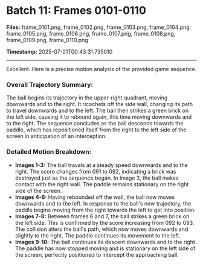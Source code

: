 # Batch 11: Frames 0101-0110

**Files:** frame_0101.png, frame_0102.png, frame_0103.png, frame_0104.png, frame_0105.png, frame_0106.png, frame_0107.png, frame_0108.png, frame_0109.png, frame_0110.png

**Timestamp:** 2025-07-21T00:43:31.735010

---

Excellent. Here is a precise motion analysis of the provided game sequence.

### Overall Trajectory Summary:
The ball begins its trajectory in the upper-right quadrant, moving downwards and to the right. It ricochets off the side wall, changing its path to travel downwards and to the left. The ball then strikes a green brick on the left side, causing it to rebound again, this time moving downwards and to the right. The sequence concludes as the ball descends towards the paddle, which has repositioned itself from the right to the left side of the screen in anticipation of an interception.

### Detailed Motion Breakdown:
*   **Images 1-3:** The ball travels at a steady speed downwards and to the right. The score changes from 091 to 092, indicating a brick was destroyed just as the sequence began. In Image 3, the ball makes contact with the right wall. The paddle remains stationary on the right side of the screen.
*   **Images 4-6:** Having rebounded off the wall, the ball now moves downwards and to the left. In response to the ball's new trajectory, the paddle begins moving from the right towards the left to get into position.
*   **Images 7-8:** Between frames 6 and 7, the ball strikes a green brick on the left side. This is confirmed by the score increasing from 092 to 093. The collision alters the ball's path, which now moves downwards and slightly to the right. The paddle continues its movement to the left.
*   **Images 9-10:** The ball continues its descent downwards and to the right. The paddle has now stopped moving and is stationary on the left side of the screen, perfectly positioned to intercept the approaching ball.
